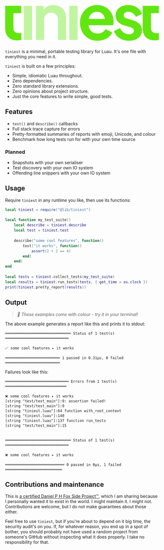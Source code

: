<h1>
	<img src="github/logo.svg" alt="tiniest">
</h1>

`tiniest` is a minimal, portable testing library for Luau. It's one file with
everything you need in it.

`tiniest` is built on a few principles:

- Simple, idiomatic Luau throughout.
- Zero dependencies.
- Zero standard library extensions.
- Zero opinions about project structure.
- Just the core features to write simple, good tests.

## Features

- `test()` and `describe()` callbacks
- Full stack trace capture for errors
- Pretty-formatted summaries of reports with emoji, Unicode, and colour
- Benchmark how long tests run for with your own time source

### Planned

- Snapshots with your own serialiser
- Test discovery with your own IO system
- Offending line snippers with your own IO system

## Usage

Require `tiniest` in any runtime you like, then use its functions:

```Lua
local tiniest = require("@lib/tiniest")

local function my_test_suite()
	local describe = tiniest.describe
	local test = tiniest.test

	describe("some cool features", function()
		test("it works", function()
			assert(2 + 2 == 4)
		end)
	end)
end

local tests = tiniest.collect_tests(my_test_suite)
local results = tiniest.run_tests(tests, { get_time = os.clock })
print(tiniest.pretty_report(results))
```

## Output

> *🎨 These examples come with colour - try it in your terminal!*

The above example generates a report like this and prints it to stdout:

```
══════════════════════════════ Status of 1 test(s) ═════════════════════════════

✅ some cool features ▸ it works

═════════════════════════ 1 passed in 0.31µs, 0 failed ═════════════════════════
```

Failures look like this:

```
═════════════════════════════ Errors from 1 test(s) ════════════════════════════

❌ some cool features ▸ it works
[string "test/test_main"]:9: assertion failed!
[string "test/test_main"]:9
[string "tiniest.luau"]:64 function with_root_context
[string "tiniest.luau"]:140
[string "tiniest.luau"]:137 function run_tests
[string "test/test_main"]:15


══════════════════════════════ Status of 1 test(s) ═════════════════════════════     

❌ some cool features ▸ it works

═══════════════════════════ 0 passed in 0µs, 1 failed ══════════════════════════
```

## Contributions and maintenance

This is [a certified Daniel P H Fox Side Project™](https://fluff.blog/2024/04/10/i-dont-want-to-be-a-maintainer.html), which I am sharing because I personally wanted it to exist in the world. I might maintain it. I might not.
Contributions are welcome, but I do not make guarantees about those either.

Feel free to use `tiniest`, but if you're about to depend on it big time, the security audit's on you. If, for whatever reason, you end up in a spot of bother, you should probably not have used a random project from someone's GitHub without inspecting what it does properly. I take no responsibility for that.
